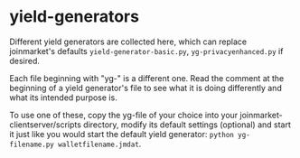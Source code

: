 # yield-generators
Different yield generators are collected here, which can replace joinmarket's defaults `yield-generator-basic.py`, `yg-privacyenhanced.py` if desired.

Each file beginning with "yg-" is a different one. Read the comment at the beginning of a yield generator's file to see what it is doing differently and what its intended purpose is.

To use one of these, copy the yg-file of your choice into your joinmarket-clientserver/scripts directory, modify its default settings (optional) and start it just like you would start the default yield generator: `python yg-filename.py walletfilename.jmdat`.

